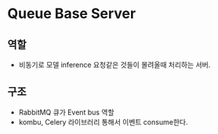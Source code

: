 # Queue Base Server 

## 역할 
- 비동기로 모델 inference 요청같은 것들이 몰려올때 처리하는 서버. 

## 구조 
- RabbitMQ 큐가 Event bus 역할 
- kombu, Celery 라이브러리 통해서 이벤트 consume한다. 
